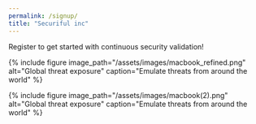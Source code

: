 ```yaml
---
permalink: /signup/
title: "Securiful inc"
---
```


Register to get started with continuous security validation!


{% include figure image_path="/assets/images/macbook_refined.png" alt="Global threat exposure" caption="Emulate threats from around the world" %}


{% include figure image_path="/assets/images/macbook(2).png" alt="Global threat exposure" caption="Emulate threats from around the world" %}



<script charset="utf-8" type="text/javascript" src="//js.hsforms.net/forms/shell.js"></script>
<script>
  hbspt.forms.create({
	portalId: "8898112",
	formId: "2b1cfdb3-6618-4dd8-86e4-4786274c0d38"
});
</script>